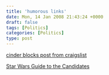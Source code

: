 ```yaml
---
title: 'humorous links'
date: Mon, 14 Jan 2008 21:43:24 +0000
draft: false
tags: [Politics]
categories: [Politics]
type: post
---
```


[cinder blocks post from craigslist](http://img409.imageshack.us/img409/7093/clcinderblocksas8.jpg)

[Star Wars Guide to the Candidates](http://www.craigslist.org/about/best/sfo/526482501.html)
